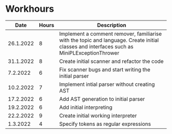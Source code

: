 # Workhours

| Date          | Hours         | Description |
| ------------- | ------------- |   ----------------|
| 26.1.2022     | 8             | Implement a comment remover, familiarise with the topic and language. Create initial classes and interfaces such as MiniPLExceptionThrower |
| 31.1.2022     | 8             | Create initial scanner and refactor the code |
| 7.2.2022     | 6              | Fix scanner bugs and start writing the initial parser |
| 10.2.2022 | 7 | Implement intial parser without creating AST |
| 17.2.2022 | 6 | Add AST generation to initial parser |
| 19.2.2022 | 6 | Add initial interpreting |
| 22.2.2022 | 9 | Create initial working interpreter |
| 1.3.2022  | 4 | Specify tokens as regular expressions |
